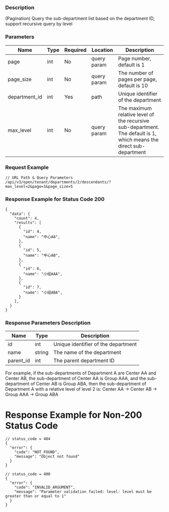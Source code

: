 ### Description

(Pagination) Query the sub-department list based on the department ID, support recursive query by level

### Parameters

| Name          | Type | Required | Location    | Description                                                                                                         |
|---------------|------|----------|-------------|---------------------------------------------------------------------------------------------------------------------|
| page          | int  | No       | query param | Page number, default is 1                                                                                           |
| page_size     | int  | No       | query param | The number of pages per page, default is 10                                                                         |
| department_id | int  | Yes      | path        | Unique identifier of the department                                                                                 |
| max_level     | int  | No       | query param | The maximum relative level of the recursive sub-department. The default is 1, which means the direct sub-department |

### Request Example

```
// URL Path & Query Parameters
/api/v3/open/tenant/departments/2/descendants/?max_level=2&page=1&page_size=5
```

### Response Example for Status Code 200

```json5
{
  "data": {
    "count": 4,
    "results": [
      {
        "id": 4,
        "name": "中心AA",
      },
      {
        "id": 5,
        "name": "中心AB",
      },
      {
        "id": 6,
        "name": "小组AAA",
      },
      {
        "id": 7,
        "name": "小组ABA",
      }
    ],
  }
}
```

### Response Parameters Description

| Name      | Type   | Description                         |
|-----------|--------|-------------------------------------|
| id        | int    | Unique identifier of the department |
| name      | string | The name of the department          |
| parent_id | int    | The parent department ID            |

For example, if the sub-departments of Department A are Center AA and Center AB, the sub-department of Center AA is
Group AAA, and the sub-department of Center AB is Group ABA, then the sub-department of Department A with a relative
level of level 2 is: Center AA -> Center AB -> Group AAA -> Group ABA

# Response Example for Non-200 Status Code

```json5
// status_code = 404
{
  "error": {
    "code": "NOT_FOUND",
    "message": "Object not found"
  }
}
```

```json5
// status_code = 400
{
  "error": {
    "code": "INVALID_ARGUMENT",
    "message": "Parameter validation failed: level: level must be greater than or equal to 1"
  }
}
```
